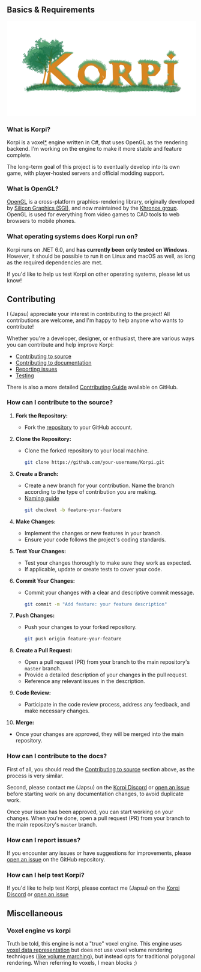 ﻿## Basics & Requirements

![Korpi banner image](img/banner.png)

### What is Korpi?

Korpi is a voxel[*](#voxel-engine-vs-korpi) engine written in C#, that uses OpenGL as the rendering backend. I'm working on the engine to make it more stable and feature complete.

The long-term goal of this project is to eventually develop into its own game, with player-hosted servers and official modding support.

### What is OpenGL?

[OpenGL](https://en.wikipedia.org/wiki/OpenGL) is a cross-platform graphics-rendering library, originally developed by [Silicon Graphics (SGI)](https://www.sgi.com), and now maintained by the [Khronos group](https://www.khronos.org).  OpenGL is used for everything from video games to CAD tools to web browsers to mobile phones.

### What operating systems does Korpi run on?

Korpi runs on .NET 6.0, and **has currently been only tested on Windows**. However, it should be possible to run it on Linux and macOS as well, as long as the required dependencies are met.

If you'd like to help us test Korpi on other operating systems, please let us know!

## Contributing

I (Japsu) appreciate your interest in contributing to the project!
All contributions are welcome, and I'm happy to help anyone who wants to contribute!

Whether you're a developer, designer, or enthusiast, there are various ways you can contribute and help improve Korpi:
- [Contributing to source](#how-can-i-contribute-to-the-source)
- [Contributing to documentation](#how-can-i-contribute-to-the-docs)
- [Reporting issues](#how-can-i-report-issues)
- [Testing](#how-can-i-help-test-korpi)

There is also a more detailed [Contributing Guide](https://github.com/japsuu/Korpi/blob/master/CONTRIBUTING.md) available on GitHub.

### How can I contribute to the source?

1. **Fork the Repository:**
    - Fork the [repository](https://github.com/japsuu/Korpi) to your GitHub account.

2. **Clone the Repository:**
    - Clone the forked repository to your local machine.
      ```bash
      git clone https://github.com/your-username/Korpi.git
      ```

3. **Create a Branch:**
    - Create a new branch for your contribution. Name the branch according to the type of contribution you are making.
    - [Naming guide](https://dev.to/varbsan/a-simplified-convention-for-naming-branches-and-commits-in-git-il4)
      ```bash
      git checkout -b feature-your-feature
      ```

4. **Make Changes:**
    - Implement the changes or new features in your branch.
    - Ensure your code follows the project's coding standards.

5. **Test Your Changes:**
    - Test your changes thoroughly to make sure they work as expected.
    - If applicable, update or create tests to cover your code.

6. **Commit Your Changes:**
    - Commit your changes with a clear and descriptive commit message.
      ```bash
      git commit -m "Add feature: your feature description"
      ```

7. **Push Changes:**
    - Push your changes to your forked repository.
      ```bash
      git push origin feature-your-feature
      ```

8. **Create a Pull Request:**
    - Open a pull request (PR) from your branch to the main repository's `master` branch.
    - Provide a detailed description of your changes in the pull request.
    - Reference any relevant issues in the description.

9. **Code Review:**
    - Participate in the code review process, address any feedback, and make necessary changes.

10. **Merge:**
- Once your changes are approved, they will be merged into the main repository.

### How can I contribute to the docs?

First of all, you should read the [Contributing to source](#how-can-i-contribute-to-the-source) section above, as the process is very similar.

Second, please contact me (Japsu) on the [Korpi Discord](https://discord.gg/AhSX58wmWG) or [open an issue](https://github.com/japsuu/Korpi/issues/new/choose) before starting work on any documentation changes, to avoid duplicate work.

Once your issue has been approved, you can start working on your changes. When you're done, open a pull request (PR) from your branch to the main repository's `master` branch.

### How can I report issues?

If you encounter any issues or have suggestions for improvements, please [open an issue](https://github.com/japsuu/Korpi/issues/new/choose) on the GitHub repository.

### How can I help test Korpi?

If you'd like to help test Korpi, please contact me (Japsu) on the [Korpi Discord](https://discord.gg/AhSX58wmWG) or [open an issue](https://github.com/japsuu/Korpi/issues/new/choose)

## Miscellaneous

### Voxel engine vs korpi
Truth be told, this engine is not a "true" voxel engine.
This engine uses [voxel data representation](https://en.wikipedia.org/wiki/Voxel) but does not use voxel volume rendering techniques ([like volume marching](https://en.wikipedia.org/wiki/Volume_ray_casting)), but instead opts for traditional polygonal rendering.
When referring to voxels, I mean blocks ;)